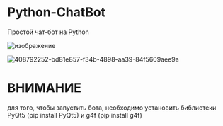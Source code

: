 # Python-ChatBot
Простой чат-бот на Python

![изображение](https://github.com/user-attachments/assets/fb233eaf-91ba-46f1-ba41-325872319165)

![408792252-bd81e857-f34b-4898-aa39-84f5609aee9a](https://github.com/user-attachments/assets/31153453-f686-4049-b98e-14dcb4287669)


# ВНИМАНИЕ
для того, чтобы запустить бота, необходимо установить библиотеки PyQt5 (pip install PyQt5) и g4f (pip install g4f)
